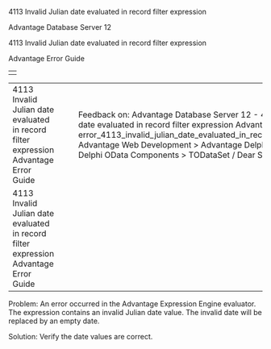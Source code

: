 4113 Invalid Julian date evaluated in record filter expression




Advantage Database Server 12  

4113 Invalid Julian date evaluated in record filter expression

Advantage Error Guide

|  |
| --- |
|  |

|  |  |  |  |  |
| --- | --- | --- | --- | --- |
| 4113 Invalid Julian date evaluated in record filter expression  Advantage Error Guide |  |  | Feedback on: Advantage Database Server 12 - 4113 Invalid Julian date evaluated in record filter expression Advantage Error Guide error\_4113\_invalid\_julian\_date\_evaluated\_in\_record\_filter\_expression Advantage Web Development > Advantage Delphi OData Client > Delphi OData Components > TODataSet / Dear Support Staff, |  |
| 4113 Invalid Julian date evaluated in record filter expression  Advantage Error Guide |  |  |  |  |

Problem: An error occurred in the Advantage Expression Engine evaluator. The expression contains an invalid Julian date value. The invalid date will be replaced by an empty date.

Solution: Verify the date values are correct.